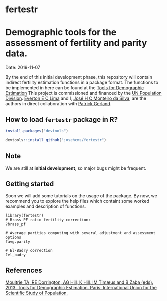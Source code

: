 
# fertestr

# Demographic tools for the assessment of fertility and parity data.
Date: 2019-11-07

By the end of this initial development phase, this repository will contain indirect fertility estimation functions in a package format. The functions to be implemented in here can be found at the [Tools for Demographic Estimation](https://demographicestimation.iussp.org/) This project is commissioned and financed by the [UN Population Division](http://www.un.org/en/development/desa/population/). [Everton E C Lima](https://twitter.com/notreve81) and I, [José H C Monteiro da Silva](https://josehcms.github.io/), are the authors in direct collaboration with [Patrick Gerland](https://www.researchgate.net/profile/Patrick_Gerland). 

## How to load ```fertestr``` package in R?
```r
install.packages("devtools")

devtools::install_github("josehcms/fertestr")
```

## Note
We are still at **initial development**, so major bugs might be frequent.

## Getting started
Soon we will add some tutorials on the usage of the package. By now, we recommend you to explore the help files which containt some worked examples and description of functions.

```
library(fertestr)
# Brass PF ratio fertility correction:
?brass_pf

# Average parities computing with several adjustment and assessment options
?avg.parity

# El-Badry correction
?el_badry
```
## References
[Moultrie TA, RE Dorrington, AG Hill, K Hill, IM Timæus and B Zaba (eds). 2013. Tools for Demographic Estimation. Paris: International Union for the Scientific Study of Population.](https://demographicestimation.iussp.org/)
